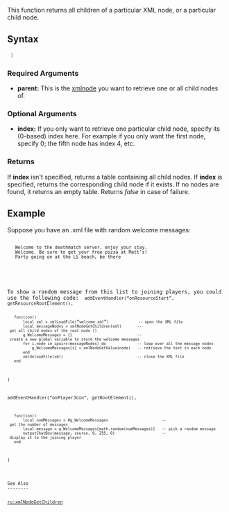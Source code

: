 This function returns all children of a particular XML node, or a particular child node.

Syntax
------

``` lua
 )
```

### Required Arguments

-   **parent:** This is the [xmlnode](/docs/xmlnode.md "wikilink") you want to retrieve one or all child nodes of.

### Optional Arguments

-   **index:** If you only want to retrieve one particular child node, specify its (0-based) index here. For example if you only want the first node, specify 0; the fifth node has index 4, etc.

### Returns

If **index** isn't specified, returns a table containing all child nodes. If **index** is specified, returns the corresponding child node if it exists. If no nodes are found, it returns an empty table. Returns *false* in case of failure.

Example
-------

<section name="Server" class="server" show="true">
Suppose you have an .xml file with random welcome messages: <code lang="xml"> <messages>

`   `<message>`Welcome to the deathmatch server, enjoy your stay.`</message>
`   `<message>`Welcome. Be sure to get your free pizza at Matt's!`</message>
`   `<message>`Party going on at the LS beach, be there`</message>

</messages>

</syntaxhighlight>
To show a random message from this list to joining players, you could use the following code: <code lang="lua"> addEventHandler(“onResourceStart”, getResourceRootElement(),

`   function()`
`       local xml = xmlLoadFile(`“`welcome.xml`”`)             -- open the XML file`
`       local messageNodes = xmlNodeGetChildren(xml)       -- get all child nodes of the root node (`<messages>`)`
`       g_WelcomeMessages = {}                             -- create a new global variable to store the welcome messages`
`       for i,node in ipairs(messageNodes) do              -- loop over all the message nodes`
`           g_WelcomeMessages[i] = xmlNodeGetValue(node)   -- retrieve the text in each node`
`       end`
`       xmlUnloadFile(xml)                                 -- close the XML file`
`   end`

)

addEventHandler(“onPlayerJoin”, getRootElement(),

`   function()`
`       local numMessages = #g_WelcomeMessages                        -- get the number of messages`
`       local message = g_WelcomeMessages[math.random(numMessages)]   -- pick a random message`
`       outputChatBox(message, source, 0, 255, 0)                     -- display it to the joining player`
`   end`

)

</syntaxhighlight>
</section>
See Also
--------

[ru:xmlNodeGetChildren](/docs/ru:xmlnodegetchildren.md "wikilink")
